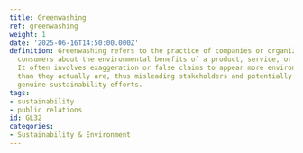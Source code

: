 ```yaml
---
title: Greenwashing
ref: greenwashing
weight: 1
date: '2025-06-16T14:50:00.000Z'
definition: Greenwashing refers to the practice of companies or organizations misleading
  consumers about the environmental benefits of a product, service, or company practices.
  It often involves exaggeration or false claims to appear more environmentally friendly
  than they actually are, thus misleading stakeholders and potentially undermining
  genuine sustainability efforts.
tags:
- sustainability
- public relations
id: GL32
categories:
- Sustainability & Environment
---
```


